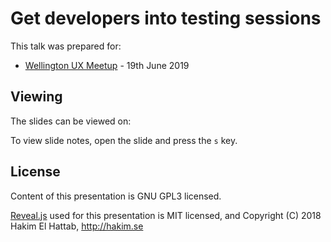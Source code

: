 # Get developers into testing sessions

This talk was prepared for:
- [Wellington UX Meetup](https://www.meetup.com/uxwellington/events/262087894/) - 19th June 2019

## Viewing

The slides can be viewed on:


To view slide notes, open the slide and press the `s` key.

## License

Content of this presentation is GNU GPL3 licensed.

[Reveal.js](https://github.com/hakimel/reveal.js) used for this presentation is MIT licensed, and Copyright (C) 2018 Hakim El Hattab, http://hakim.se
